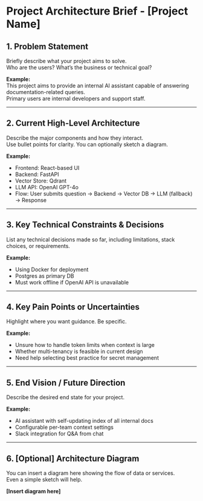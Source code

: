 
# Project Architecture Brief - [Project Name]

## 1. Problem Statement

Briefly describe what your project aims to solve.  
Who are the users? What’s the business or technical goal?

**Example:**  
This project aims to provide an internal AI assistant capable of answering documentation-related queries.  
Primary users are internal developers and support staff.

---

## 2. Current High-Level Architecture

Describe the major components and how they interact.  
Use bullet points for clarity. You can optionally sketch a diagram.

**Example:**  
- Frontend: React-based UI  
- Backend: FastAPI  
- Vector Store: Qdrant  
- LLM API: OpenAI GPT-4o  
- Flow: User submits question → Backend → Vector DB → LLM (fallback) → Response

---

## 3. Key Technical Constraints & Decisions

List any technical decisions made so far, including limitations, stack choices, or requirements.

**Example:**  
- Using Docker for deployment  
- Postgres as primary DB  
- Must work offline if OpenAI API is unavailable

---

## 4. Key Pain Points or Uncertainties

Highlight where you want guidance. Be specific.

**Example:**  
- Unsure how to handle token limits when context is large  
- Whether multi-tenancy is feasible in current design  
- Need help selecting best practice for secret management

---

## 5. End Vision / Future Direction

Describe the desired end state for your project.

**Example:**  
- AI assistant with self-updating index of all internal docs  
- Configurable per-team context settings  
- Slack integration for Q&A from chat

---

## 6. [Optional] Architecture Diagram

You can insert a diagram here showing the flow of data or services.  
Even a simple sketch will help.

**[Insert diagram here]**

